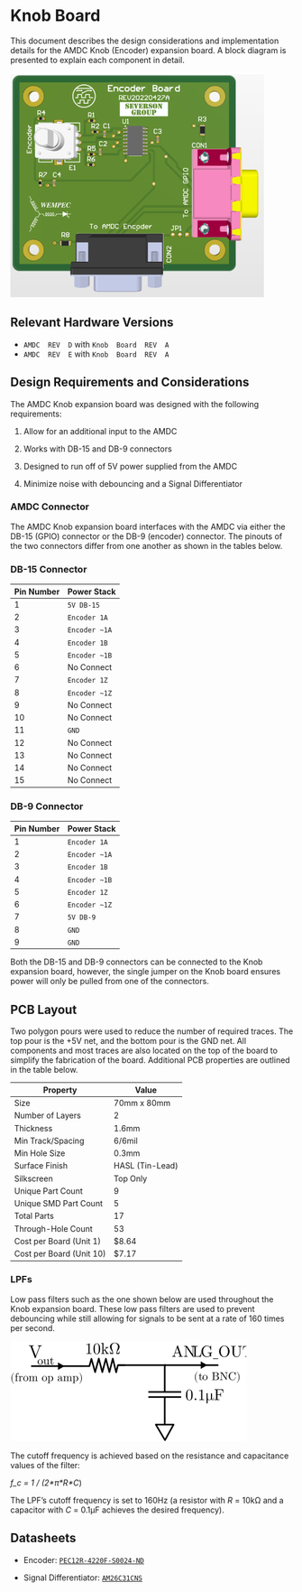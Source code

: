 
# Knob Board[](https://docs.amdc.dev/accessories/Knob/index.html#Knob-board "Permalink to this headline")

This document describes the design considerations and implementation details for the AMDC Knob (Encoder) expansion board. A block diagram is presented to explain each component in detail. 

![](images/PCB_3D_Top.png)

## Relevant Hardware Versions[](https://docs.amdc.dev/accessories/Knob/index.html#relevant-hardware-versions "Permalink to this headline")

- `AMDC  REV  D`  with  `Knob  Board  REV  A`  
- `AMDC  REV  E`  with  `Knob  Board  REV  A`

## Design Requirements and Considerations[](https://docs.amdc.dev/accessories/Knob/index.html#design-requirements-and-considerations "Permalink to this headline")

The AMDC Knob expansion board was designed with the following requirements:

1.  Allow for an additional input to the AMDC
    
2.  Works with DB-15 and DB-9 connectors
    
3.  Designed to run off of 5V power supplied from the AMDC
    
4.  Minimize noise with debouncing and a Signal Differentiator 

### AMDC Connector 
The AMDC Knob expansion board interfaces with the AMDC via either the DB-15 (GPIO) connector or the DB-9 (encoder) connector.  The pinouts of the two connectors differ from one another as shown in the tables below.


### DB-15 Connector
  | Pin Number | Power Stack   |
  | ---------- | ------------- | 
  | 1          | `5V DB-15`    | 
  | 2          | `Encoder 1A`  | 
  | 3          | `Encoder ~1A` | 
  | 4          | `Encoder 1B`  | 
  | 5          | `Encoder ~1B` |
  | 6          | No Connect    |
  | 7          | `Encoder 1Z`  | 
  | 8          | `Encoder ~1Z` |   
  | 9          | No Connect    | 
  | 10         | No Connect    |
  | 11         | `GND`         |
  | 12         | No Connect    |
  | 13         | No Connect    |  
  | 14         | No Connect    | 
  | 15         | No Connect    | 

### DB-9 Connector
  | Pin Number | Power Stack   |
  | ---------- | ------------- | 
  | 1          | `Encoder 1A`  | 
  | 2          | `Encoder ~1A` | 
  | 3          | `Encoder 1B`  | 
  | 4          | `Encoder ~1B`  | 
  | 5          | `Encoder 1Z ` |
  | 6          | `Encoder ~1Z` |
  | 7          | `5V DB-9`     | 
  | 8          | `GND`         | 
  | 9          | `GND`         | 
  
  Both the DB-15 and DB-9 connectors can be connected to the Knob expansion board, however, the single jumper on the Knob board ensures power will only be pulled from one of the connectors.  
  
  ## PCB Layout[](https://docs.amdc.dev/accessories/Knob/index.html#pcb-layout "Permalink to this headline")

Two polygon pours were used to reduce the number of required traces. The top pour is the +5V net, and the bottom pour is the GND net. All components and most traces are also located on the top of the board to simplify the fabrication of the board. Additional PCB properties are outlined in the table below.

| Property                | Value           |
| ----------------------- | --------------- |
| Size                    | 70mm x 80mm     |
| Number of Layers        | 2               |
| Thickness               | 1.6mm           |
| Min Track/Spacing       | 6/6mil          |
| Min Hole Size           | 0.3mm           |
| Surface Finish          | HASL (Tin-Lead) |
| Silkscreen              | Top Only        |
| Unique Part Count       | 9               |
| Unique SMD Part Count   | 5               |
| Total Parts             | 17              |
| Through-Hole Count      | 53              |
| Cost per Board (Unit 1) | $8.64           |
| Cost per Board (Unit 10)| $7.17           |

### LPFs[](https://docs.amdc.dev/accessories/Knob/index.html#lpfs "Permalink to this headline")

Low pass filters such as the one shown below are used throughout the Knob expansion board. These low pass filters are used to prevent debouncing while still allowing for signals to be sent at a rate of 160 times per second. 

![](images/amdc-Knob_lpf.svg)
  

The cutoff frequency is achieved based on the resistance and capacitance values of the filter:

  

_f_c = 1 / (2*_π*R_*C_)

  

The LPF’s cutoff frequency is set to 160Hz (a resistor with _R_ = 10kΩ and a capacitor with _C_ = 0.1μF achieves the desired frequency).
  
  ## Datasheets[](https://docs.amdc.dev/accessories/Knob/index.html#datasheets "Permalink to this headline")

-   Encoder: [`PEC12R-4220F-S0024-ND`](https://www.bourns.com/docs/Product-Datasheets/PEC12R.pdf)
    
-   Signal Differentiator: [`AM26C31CNS`](https://www.ti.com/lit/ds/symlink/am26c31.pdf?HQS=dis-dk-null-digikeymode-dsf-pf-null-wwe&ts=1652390392703&ref_url=https%253A%252F%252Fwww.ti.com%252Fgeneral%252Fdocs%252Fsuppproductinfo.tsp%253FdistId%253D10%2526gotoUrl%253Dhttps%253A%252F%252Fwww.ti.com%252Flit%252Fgpn%252Fam26c31)

